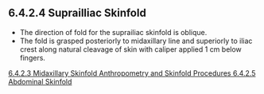 ## 6.4.2.4 Suprailliac Skinfold

* The direction of fold for the suprailiac skinfold is oblique.
* The fold is grasped posteriorly to midaxillary line and superiorly to iliac crest along natural cleavage of skin with caliper applied 1 cm below fingers.


<div class="center">
<div class="btn-group">
  <a href=":pages_path:/manuals/anthro-skinfold/6-04-02-03-midaxillary-skinfold.md" class="btn btn-default">
    <span class="glyphicon glyphicon-chevron-left"></span>
    6.4.2.3 Midaxillary Skinfold
  </a>

  <a href=":pages_path:/manuals/anthro-skinfold" class="btn btn-default">
    <span class="glyphicon glyphicon-chevron-up"></span>
    Anthropometry and Skinfold Procedures
  </a>

  <a href=":pages_path:/manuals/anthro-skinfold/6-04-02-05-abdominal-skinfold.md" class="btn btn-success">
    6.4.2.5 Abdominal Skinfold
    <span class="glyphicon glyphicon-chevron-right"></span>
  </a>
</div>
</div>
